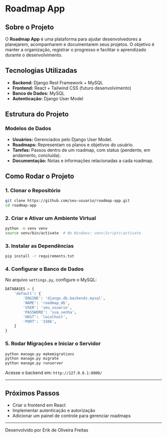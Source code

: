 # Roadmap App

## Sobre o Projeto

O **Roadmap App** é uma plataforma para ajudar desenvolvedores a planejarem, acompanharem e documentarem seus projetos. O objetivo é manter a organização, registrar o progresso e facilitar o aprendizado durante o desenvolvimento.

## Tecnologias Utilizadas

- **Backend:** Django Rest Framework + MySQL
- **Frontend:** React + Tailwind CSS (futuro desenvolvimento)
- **Banco de Dados:** MySQL
- **Autenticação:** Django User Model

## Estrutura do Projeto

### Modelos de Dados

- **Usuários:** Gerenciados pelo Django User Model.
- **Roadmaps:** Representam os planos e objetivos do usuário.
- **Tarefas:** Passos dentro de um roadmap, com status (pendente, em andamento, concluída).
- **Documentação:** Notas e informações relacionadas a cada roadmap.

## Como Rodar o Projeto

### 1. Clonar o Repositório

```bash
git clone https://github.com/seu-usuario/roadmap-app.git
cd roadmap-app
```

### 2. Criar e Ativar um Ambiente Virtual

```bash
python -m venv venv
source venv/bin/activate  # No Windows: venv\Scripts\activate
```

### 3. Instalar as Dependências

```bash
pip install -r requirements.txt
```

### 4. Configurar o Banco de Dados

No arquivo `settings.py`, configure o MySQL:

```python
DATABASES = {
    'default': {
        'ENGINE': 'django.db.backends.mysql',
        'NAME': 'roadmap_db',
        'USER': 'seu_usuario',
        'PASSWORD': 'sua_senha',
        'HOST': 'localhost',
        'PORT': '3306',
    }
}
```

### 5. Rodar Migrações e Iniciar o Servidor

```bash
python manage.py makemigrations
python manage.py migrate
python manage.py runserver
```

Acesse o backend em: `http://127.0.0.1:8000/`

---

## Próximos Passos

- Criar o frontend em React
- Implementar autenticação e autorização
- Adicionar um painel de controle para gerenciar roadmaps

---

Desenvolvido por Erik de Oliveira Freitas

